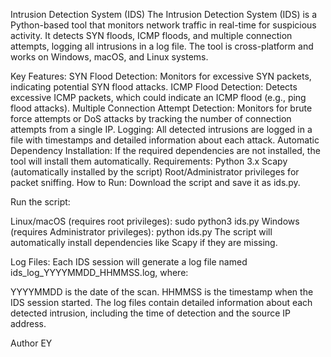 Intrusion Detection System (IDS)
The Intrusion Detection System (IDS) is a Python-based tool that monitors network traffic in real-time for suspicious activity. It detects SYN floods, ICMP floods, and multiple connection attempts, logging all intrusions in a log file. The tool is cross-platform and works on Windows, macOS, and Linux systems.

Key Features:
SYN Flood Detection: Monitors for excessive SYN packets, indicating potential SYN flood attacks.
ICMP Flood Detection: Detects excessive ICMP packets, which could indicate an ICMP flood (e.g., ping flood attacks).
Multiple Connection Attempt Detection: Monitors for brute force attempts or DoS attacks by tracking the number of connection attempts from a single IP.
Logging: All detected intrusions are logged in a file with timestamps and detailed information about each attack.
Automatic Dependency Installation: If the required dependencies are not installed, the tool will install them automatically.
Requirements:
Python 3.x
Scapy (automatically installed by the script)
Root/Administrator privileges for packet sniffing.
How to Run:
Download the script and save it as ids.py.

Run the script:

Linux/macOS (requires root privileges):
sudo python3 ids.py
Windows (requires Administrator privileges):
python ids.py
The script will automatically install dependencies like Scapy if they are missing.

Log Files:
Each IDS session will generate a log file named ids_log_YYYYMMDD_HHMMSS.log, where:

YYYYMMDD is the date of the scan.
HHMMSS is the timestamp when the IDS session started.
The log files contain detailed information about each detected intrusion, including the time of detection and the source IP address.

Author EY